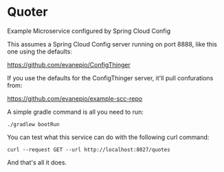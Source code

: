 # Quoter
Example Microservice configured by Spring Cloud Config

This assumes a Spring Cloud Config server running on port 8888, like this one using the defaults:

https://github.com/evanepio/ConfigThinger

If you use the defaults for the ConfigThinger server, it'll pull confurations from:

https://github.com/evanepio/example-scc-repo

A simple gradle command is all you need to run:

```
./gradlew bootRun
```

You can test what this service can do with the following curl command:

```
curl --request GET --url http://localhost:8027/quotes
```

And that's all it does.
